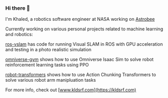 ### Hi there 👋

I'm Khaled, a robotics software engineer at NASA working on [Astrobee](https://github.com/nasa/astrobee)

Currently working on various personal projects related to machine learning and robotics:

[ros-vslam](https://github.com/KhaledSharif/ros-vslam) has code for running Visual SLAM in ROS with GPU acceleration and testing in a photo realistic simulation

[omniverse-gym](https://github.com/KhaledSharif/omniverse-gym) shows how to use Omniverse Isaac Sim to solve robot reinforcement learning tasks using PPO

[robot-transformers](https://github.com/KhaledSharif/robot-transformers) shows how to use Action Chunking Transformers to solve various robot arm manipluation tasks

For more info, check out [www.kldsrf.com](https://kldsrf.com)
